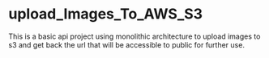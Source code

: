 # upload_Images_To_AWS_S3
This is a basic api project using monolithic architecture to upload images to s3 and get back the url that will be accessible to public for further use.
